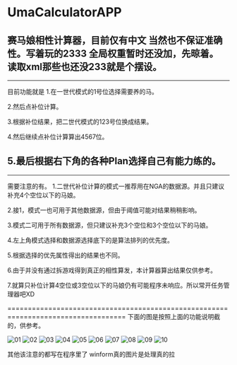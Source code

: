# UmaCalculatorAPP
赛马娘相性计算器，目前仅有中文
当然也不保证准确性。写着玩的2333
全局权重暂时还没加，先晾着。
读取xml那些也还没233就是个摆设。
--------------------------------------------------------------------------------
--------------------------------------------------------------------------------
目前功能就是
1.在一世代模式的1号位选择需要养的马。

2.然后点补位计算。

3.根据补位结果，把二世代模式的123号位换成结果。

4.然后继续点补位计算算出4567位。

5.最后根据右下角的各种Plan选择自己有能力练的。
---------------------------------------------------------------------------------
---------------------------------------------------------------------------------
需要注意的有。
1.二世代补位计算的模式一推荐用在NGA的数据源。并且只建议补充4个空位以下的马娘。

2.接1，模式一也可用于其他数据源，但由于阈值可能对结果稍稍影响。

3.模式二可用于所有数据源，但只建议补充3个空位和3个空位以下的马娘。

4.左上角模式选择和数据源选择底下的是算法排列的优先度。

5.根据选择的优先属性得出的结果也不同。

6.由于并没有通过拆游戏得到真正的相性算发，本计算器算出结果仅供参考。

7.就算只补位计算4空位或3空位以下的马娘仍有可能程序未响应。所以常开任务管理器吧XD

===================================================================================
下面的图是按照上面的功能说明截的，供参考。

![01](https://user-images.githubusercontent.com/59531368/112302121-0f2a7080-8cde-11eb-8998-360f13fa020a.png)
![02](https://user-images.githubusercontent.com/59531368/112302125-105b9d80-8cde-11eb-93c7-25895797508e.png)
![03](https://user-images.githubusercontent.com/59531368/112302129-118cca80-8cde-11eb-8172-0674b769932f.png)
![04](https://user-images.githubusercontent.com/59531368/112302131-12256100-8cde-11eb-8db0-7476f42e5e1c.png)
![05](https://user-images.githubusercontent.com/59531368/112302132-12bdf780-8cde-11eb-859e-fb302516a9c6.png)
![06](https://user-images.githubusercontent.com/59531368/112302134-13568e00-8cde-11eb-8afe-f1e475c57ed8.png)
![07](https://user-images.githubusercontent.com/59531368/112302136-13ef2480-8cde-11eb-935b-2189df8c2251.png)
![08](https://user-images.githubusercontent.com/59531368/112302138-1487bb00-8cde-11eb-8e5f-4ec6c5d94d34.png)
![09](https://user-images.githubusercontent.com/59531368/112302139-1487bb00-8cde-11eb-8342-bbbd3d0dfcc1.png)
![10](https://user-images.githubusercontent.com/59531368/112302140-15205180-8cde-11eb-8e7f-256c620e287a.png)


其他该注意的都写在程序里了
winform真的图片是处理真的拉
